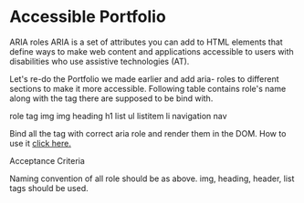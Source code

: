 # Accessible Portfolio

 ARIA roles
 ARIA is a set of attributes you can add to HTML elements that define ways to make web content and applications accessible to users with disabilities who use assistive technologies (AT).
 
 Let's re-do the Portfolio we made earlier and add aria- roles to different sections to make it more accessible.
 Following table contains role's name along with the tag there are supposed to be bind with.
 
role        tag
img        img
heading        h1
list        ul
listitem        li
navigation        nav

Bind all the tag with correct aria role and render them in the DOM.
How to use it <a href='http://web-accessibility.carnegiemuseums.org/foundations/aria/'>click here.</a></li>
 
 Acceptance Criteria
 
 Naming convention of all role should be as above.
 img, heading, header, list tags should be used.
 

